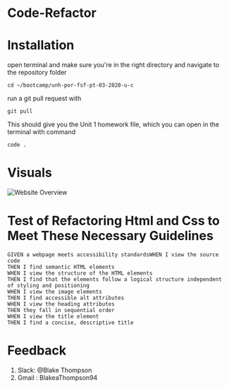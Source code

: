 # Code-Refactor

# Installation
open terminal and make sure you're in the right directory and navigate to the repository folder

```cd ~/bootcamp/unh-por-fsf-pt-03-2020-u-c```

run a git pull request with

```git pull```

This should give you the Unit 1 homework file, which you can open in the terminal with command

```code .```


# Visuals
![Website Overview](https://github.com/fleshborne/Code-Refactor/blob/master/assets/images/Markdown-images/_C__Users_blake_bootcamp_Homework_Code-Refactor_index.html%20(1).png)


# Test of Refactoring Html and Css to Meet These Necessary Guidelines 

    
    GIVEN a webpage meets accessibility standardsWHEN I view the source code
    THEN I find semantic HTML elements
    WHEN I view the structure of the HTML elements
    THEN I find that the elements follow a logical structure independent of styling and positioning
    WHEN I view the image elements
    THEN I find accessible alt attributes
    WHEN I view the heading attributes
    THEN they fall in sequential order
    WHEN I view the title element
    THEN I find a concise, descriptive title
    

# Feedback
1. Slack: @Blake Thompson
2. Gmail : BlakeaThompson94

